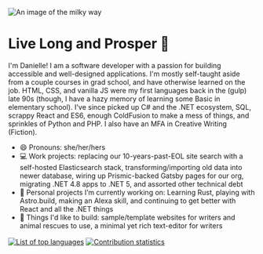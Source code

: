 ![An image of the milky way](https://scifibrarian.files.wordpress.com/2016/02/space.jpg "Milky way in space")

# Live Long and Prosper :vulcan_salute:
I'm Danielle! I am a software developer with a passion for building accessible and well-designed applications. I'm mostly self-taught aside from a couple courses in grad school, and have otherwise learned on the job. HTML, CSS, and vanilla JS were my first languages back in the (gulp) late 90s (though, I have a hazy memory of learning some Basic in elementary school). I've since picked up C# and the .NET ecosystem, SQL, scrappy React and ES6, enough ColdFusion to make a mess of things, and sprinkles of Python and PHP. I also have an MFA in Creative Writing (Fiction).

- 😄 Pronouns: she/her/hers
- 💻 Work projects: replacing our 10-years-past-EOL site search with a self-hosted Elasticsearch stack, transforming/importing old data into newer database, wiring up Prismic-backed Gatsby pages for our org, migrating .NET 4.8 apps to .NET 5, and assorted other technical debt
- 🔭 Personal projects I’m currently working on: Learning Rust, playing with Astro.build, making an Alexa skill, and continuing to get better with React and all the .NET things
- 🌌 Things I'd like to build: sample/template websites for writers and animal rescues to use, a minimal yet rich text-editor for writers

<a href="https://github.com/dmtrek14/"><img align="center" alt="List of top languages" src="https://github-readme-stats.vercel.app/api/top-langs/?username=dmtrek14&theme=gotham&show_icons=true" /></a>
<a href="https://github.com/dmtrek14/"><img align="center" alt="Contribution statistics" src="https://github-readme-stats.vercel.app/api?username=dmtrek14&theme=gotham&show_icons=true" /></a>
